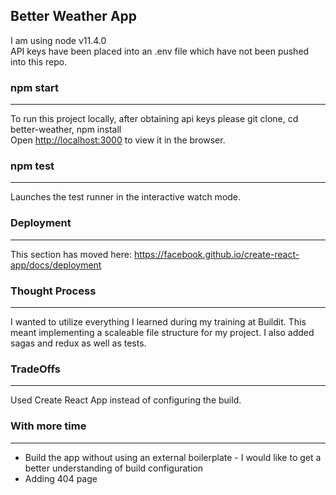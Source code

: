 ## Better Weather App
I am using node v11.4.0<br>
API keys have been placed into an .env file which have not been pushed into this repo.<br>

### npm start
---
To run this project locally, after obtaining api keys please git clone, cd better-weather, npm install<br>
Open [http://localhost:3000](http://localhost:3000) to view it in the browser.

### npm test
---
Launches the test runner in the interactive watch mode.<br>

### Deployment
---
This section has moved here: https://facebook.github.io/create-react-app/docs/deployment

### Thought Process
---
I wanted to utilize everything I learned during my training at Buildit. This meant implementing a scaleable file structure for my project. I also added sagas and redux as well as tests.

### TradeOffs
---
Used Create React App instead of configuring the build.

### With more time
---
 - Build the app without using an external boilerplate - I would like to get a better understanding of build configuration
 - Adding 404 page

